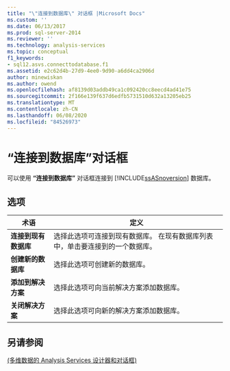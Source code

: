 ```yaml
---
title: "\"连接到数据库\" 对话框 |Microsoft Docs"
ms.custom: ''
ms.date: 06/13/2017
ms.prod: sql-server-2014
ms.reviewer: ''
ms.technology: analysis-services
ms.topic: conceptual
f1_keywords:
- sql12.asvs.connecttodatabase.f1
ms.assetid: e2c62d4b-27d9-4ee0-9d90-a6dd4ca2906d
author: minewiskan
ms.author: owend
ms.openlocfilehash: af8139d03addb49ca1c092420cc8eecd4ad41e75
ms.sourcegitcommit: 2f166e139f637d6edfb5731510d632a13205eb25
ms.translationtype: MT
ms.contentlocale: zh-CN
ms.lasthandoff: 06/08/2020
ms.locfileid: "84526973"
---
```

# <a name="connect-to-database-dialog-box"></a>“连接到数据库”对话框
  可以使用 **“连接到数据库”** 对话框连接到 [!INCLUDE[ssASnoversion](../includes/ssasnoversion-md.md)] 数据库。  
  
## <a name="options"></a>选项  
  
|术语|定义|  
|----------|----------------|  
|**连接到现有数据库**|选择此选项可连接到现有数据库。 在现有数据库列表中，单击要连接到的一个数据库。|  
|**创建新的数据库**|选择此选项可创建新的数据库。|  
|**添加到解决方案**|选择此选项可向当前解决方案添加数据库。|  
|**关闭解决方案**|选择此选项可向新的解决方案添加数据库。|  
  
## <a name="see-also"></a>另请参阅  
 [&#40;多维数据的 Analysis Services 设计器和对话框&#41;](analysis-services-designers-and-dialog-boxes-multidimensional-data.md)  
  
  
